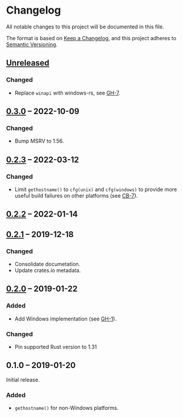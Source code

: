 # Changelog
All notable changes to this project will be documented in this file.

The format is based on [Keep a Changelog](https://keepachangelog.com/en/1.0.0/),
and this project adheres to [Semantic Versioning](https://semver.org/spec/v2.0.0.html).

## [Unreleased]

### Changed
- Replace `winapi` with windows-rs, see [GH-7].

[GH-7]: https://github.com/lunaryorn/gethostname.rs/pull/7

## [0.3.0] – 2022-10-09

### Changed
- Bump MSRV to 1.56.

## [0.2.3] – 2022-03-12

### Changed
- Limit `gethostname()` to `cfg(unix)` and `cfg(windows)` to provide more useful build failures on other platforms (see [CB-7]).

[CB-7]: https://codeberg.org/flausch/gethostname.rs/issues/7

## [0.2.2] – 2022-01-14

## [0.2.1] – 2019-12-18
### Changed
- Consolidate documetation.
- Update crates.io metadata.

## [0.2.0] – 2019-01-22
### Added
- Add Windows implementation (see [GH-1]).

[GH-1]: https://github.com/lunaryorn/gethostname.rs/pull/1

### Changed
- Pin supported Rust version to 1.31

## 0.1.0 – 2019-01-20
Initial release.

### Added

- `gethostname()` for non-Windows platforms.

[Unreleased]: https://github.com/lunaryorn/gethostname.rs/compare/v0.3.0...HEAD
[0.3.0]: https://github.com/lunaryorn/gethostname.rs/compare/v0.2.3...v0.3.0
[0.2.3]: https://github.com/lunaryorn/gethostname.rs/compare/v0.2.2...v0.2.3
[0.2.2]: https://github.com/lunaryorn/gethostname.rs/compare/gethostname-0.2.1...v0.2.2
[0.2.0]: https://github.com/lunaryorn/gethostname.rs/compare/gethostname-0.1.0...gethostname-0.2.0
[0.2.1]: https://github.com/lunaryorn/gethostname.rs/compare/gethostname-0.2.0...gethostname-0.2.1
